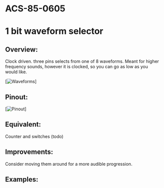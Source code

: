 # ACS-85-0605
1 bit waveform selector
==============

## Overview:
Clock driven.
three pins selects from one of 8 waveforms.
Meant for higher frequency sounds, however it is clocked, so you can go as low as you would like.

[![Waveforms](https://github.com/robstave/ArduinoComponentSketches/blob/master/ACS-85%20ATTiny85%20sketches/ACS-85-0605/images/waveforms.png)] 


## Pinout:
[![Pinout](https://github.com/robstave/ArduinoComponentSketches/blob/master/ACS-85%20ATTiny85%20sketches/ACS-85-0605/images/acs-85-0605.png)] 

## Equivalent:
 
 Counter and switches (todo)
 
## Improvements:
Consider moving them around for a more audible progression. 

## Examples:

 
